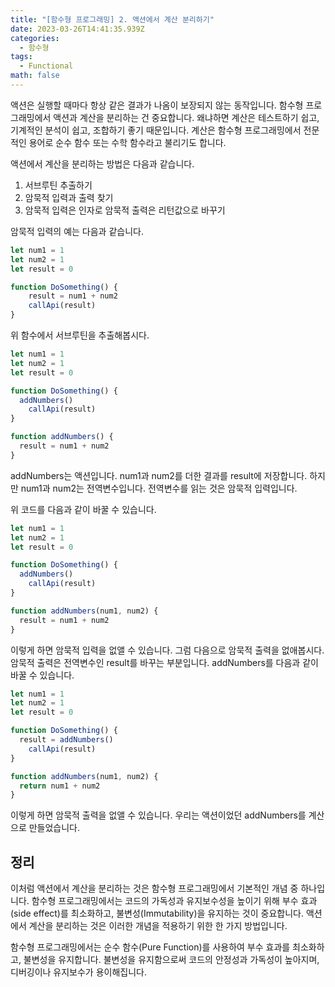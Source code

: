 ```yaml
---
title: "[함수형 프로그래밍] 2. 액션에서 계산 분리하기"
date: 2023-03-26T14:41:35.939Z
categories:
  - 함수형
tags:
  - Functional
math: false
---
```

액션은 실행할 때마다 항상 같은 결과가 나옴이 보장되지 않는 동작입니다. 함수형 프로그래밍에서 액션과 계산을 분리하는 건 중요합니다. 왜냐하면 계산은 테스트하기 쉽고, 기계적인 분석이 쉽고, 조합하기 좋기 때문입니다. 계산은 함수형 프로그래밍에서 전문적인 용어로 순수 함수 또는 수학 함수라고 불리기도 합니다.

액션에서 계산을 분리하는 방법은 다음과 같습니다.

1. 서브루틴 추출하기
2. 암묵적 입력과 출력 찾기
3. 암묵적 입력은 인자로 암묵적 출력은 리턴값으로 바꾸기

암묵적 입력의 예는 다음과 같습니다.

```jsx
let num1 = 1
let num2 = 1
let result = 0

function DoSomething() {
	result = num1 + num2
	callApi(result)
}
```

위 함수에서 서브루틴을 추출해봅시다.

```jsx
let num1 = 1
let num2 = 1
let result = 0

function DoSomething() {
  addNumbers()
	callApi(result)
}

function addNumbers() {
  result = num1 + num2
}
```

addNumbers는 액션입니다. num1과 num2를 더한 결과를 result에 저장합니다. 하지만 num1과 num2는 전역변수입니다. 전역변수를 읽는 것은 암묵적 입력입니다.

위 코드를 다음과 같이 바꿀 수 있습니다.

```jsx
let num1 = 1
let num2 = 1
let result = 0

function DoSomething() {
  addNumbers()
	callApi(result)
}

function addNumbers(num1, num2) {
  result = num1 + num2
}
```

이렇게 하면 암묵적 입력을 없앨 수 있습니다. 그럼 다음으로 암묵적 출력을 없애봅시다. 암묵적 출력은 전역변수인 result를 바꾸는 부분입니다. addNumbers를 다음과 같이 바꿀 수 있습니다.

```jsx
let num1 = 1
let num2 = 1
let result = 0

function DoSomething() {
  result = addNumbers()
	callApi(result)
}

function addNumbers(num1, num2) {
  return num1 + num2
}
```

이렇게 하면 암묵적 출력을 없앨 수 있습니다. 우리는 액션이었던 addNumbers를 계산으로 만들었습니다.

## 정리

이처럼 액션에서 계산을 분리하는 것은 함수형 프로그래밍에서 기본적인 개념 중 하나입니다. 함수형 프로그래밍에서는 코드의 가독성과 유지보수성을 높이기 위해 부수 효과(side effect)를 최소화하고, 불변성(Immutability)을 유지하는 것이 중요합니다. 액션에서 계산을 분리하는 것은 이러한 개념을 적용하기 위한 한 가지 방법입니다.

함수형 프로그래밍에서는 순수 함수(Pure Function)를 사용하여 부수 효과를 최소화하고, 불변성을 유지합니다. 불변성을 유지함으로써 코드의 안정성과 가독성이 높아지며, 디버깅이나 유지보수가 용이해집니다.